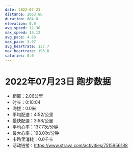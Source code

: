 ```yaml
---
date: 2022-07-23
distance: 2063.80
duration: 604.0
elevation: 0.0
avg_speed: 12.30
max_speed: 15.12
avg_pace: 4.88
max_pace: 3.97
avg_heartrate: 137.7
max_heartrate: 193.0
calories: 0.0
---
```


# 2022年07月23日 跑步数据

- 距离：2.06公里
- 时长：0:10:04
- 海拔：0.0米
- 平均配速：4:52/公里
- 最快配速：3:58/公里
- 平均心率：137.7次/分钟
- 最大心率：193.0次/分钟
- 卡路里消耗：0.0千卡
- 活动链接：https://www.strava.com/activities/7515956188
